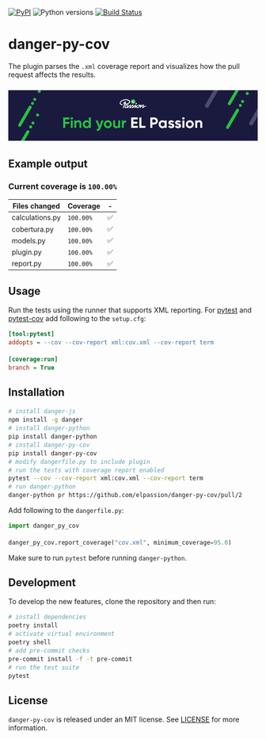 [![PyPI](https://img.shields.io/pypi/v/danger-py-cov)](https://pypi.org/project/danger-py-cov/)
![Python versions](https://img.shields.io/pypi/pyversions/danger-py-cov)
[![Build Status](https://travis-ci.org/elpassion/danger-py-cov.svg?branch=master)](https://travis-ci.org/elpassion/danger-py-cov)

# danger-py-cov

The plugin parses the `.xml` coverage report and visualizes how the pull request affects the results. 

<h3 align="center">
  <a href="https://www.elpassion.com">
    <img src="/assets/readme/elpassion.png" alt="Find your EL Passion"/>
  </a>
</h3>


## Example output

### Current coverage is `100.00%`

| Files changed | Coverage | - |
| ------------- | -------- | --- |
| calculations.py | `100.00%` | :white_check_mark: |
| cobertura.py | `100.00%` | :white_check_mark: |
| models.py | `100.00%` | :white_check_mark: |
| plugin.py | `100.00%` | :white_check_mark: |
| report.py | `100.00%` | :white_check_mark: |

## Usage

Run the tests using the runner that supports XML reporting. For [pytest](https://docs.pytest.org/en/latest/) and [pytest-cov](https://pypi.org/project/pytest-cov/) add following to the `setup.cfg`:

```ini
[tool:pytest]
addopts = --cov --cov-report xml:cov.xml --cov-report term

[coverage:run]
branch = True
```

## Installation

```sh
# install danger-js
npm install -g danger
# install danger-python
pip install danger-python
# install danger-py-cov
pip install danger-py-cov
# modify dangerfile.py to include plugin
# run the tests with coverage report enabled
pytest --cov --cov-report xml:cov.xml --cov-report term
# run danger-python
danger-python pr https://github.com/elpassion/danger-py-cov/pull/2
```

Add following to the `dangerfile.py`:

```python
import danger_py_cov

danger_py_cov.report_coverage("cov.xml", minimum_coverage=95.0)
```

Make sure to run `pytest` before running `danger-python`. 

## Development

To develop the new features, clone the repository and then run:

```sh
# install dependencies
poetry install 
# activate virtual environment
poetry shell 
# add pre-commit checks
pre-commit install -f -t pre-commit 
# run the test suite
pytest 
```

## License

`danger-py-cov` is released under an MIT license. See [LICENSE](https://github.com/elpassion/danger-py-cov/blob/master/LICENSE) for more information.
